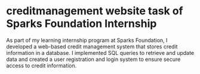 # creditmanagement website task of Sparks Foundation Internship

As part of my learning internship program at Sparks Foundation, I developed a web-based credit management system that stores credit information in a database. I implemented SQL queries to retrieve and update data and created a user registration and login system to ensure secure access to credit information.
